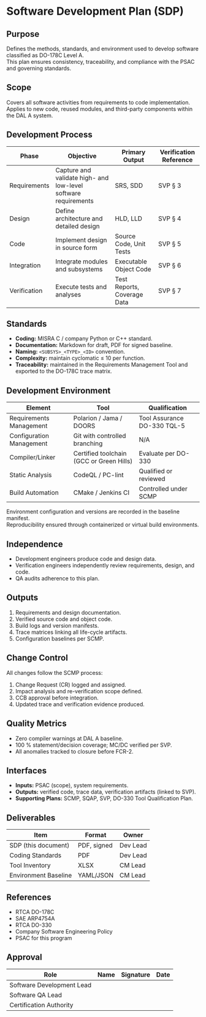 # Software Development Plan (SDP)

## Purpose
Defines the methods, standards, and environment used to develop software classified as DO-178C Level A.  
This plan ensures consistency, traceability, and compliance with the PSAC and governing standards.

## Scope
Covers all software activities from requirements to code implementation.  
Applies to new code, reused modules, and third-party components within the DAL A system.

## Development Process
| Phase | Objective | Primary Output | Verification Reference |
|--------|------------|----------------|-------------------------|
| Requirements | Capture and validate high- and low-level software requirements | SRS, SDD | SVP § 3 |
| Design | Define architecture and detailed design | HLD, LLD | SVP § 4 |
| Code | Implement design in source form | Source Code, Unit Tests | SVP § 5 |
| Integration | Integrate modules and subsystems | Executable Object Code | SVP § 6 |
| Verification | Execute tests and analyses | Test Reports, Coverage Data | SVP § 7 |

## Standards
- **Coding:** MISRA C / company Python or C++ standard.  
- **Documentation:** Markdown for draft, PDF for signed baseline.  
- **Naming:** `<SUBSYS>_<TYPE>_<ID>` convention.  
- **Complexity:** maintain cyclomatic ≤ 10 per function.  
- **Traceability:** maintained in the Requirements Management Tool and exported to the DO-178C trace matrix.

## Development Environment
| Element | Tool | Qualification |
|----------|------|---------------|
| Requirements Management | Polarion / Jama / DOORS | Tool Assurance DO-330 TQL-5 |
| Configuration Management | Git with controlled branching | N/A |
| Compiler/Linker | Certified toolchain (GCC or Green Hills) | Evaluate per DO-330 |
| Static Analysis | CodeQL / PC-lint | Qualified or reviewed |
| Build Automation | CMake / Jenkins CI | Controlled under SCMP |

Environment configuration and versions are recorded in the baseline manifest.  
Reproducibility ensured through containerized or virtual build environments.

## Independence
- Development engineers produce code and design data.  
- Verification engineers independently review requirements, design, and code.  
- QA audits adherence to this plan.

## Outputs
1. Requirements and design documentation.  
2. Verified source code and object code.  
3. Build logs and version manifests.  
4. Trace matrices linking all life-cycle artifacts.  
5. Configuration baselines per SCMP.

## Change Control
All changes follow the SCMP process:
1. Change Request (CR) logged and assigned.  
2. Impact analysis and re-verification scope defined.  
3. CCB approval before integration.  
4. Updated trace and verification evidence produced.

## Quality Metrics
- Zero compiler warnings at DAL A baseline.  
- 100 % statement/decision coverage; MC/DC verified per SVP.  
- All anomalies tracked to closure before FCR-2.

## Interfaces
- **Inputs:** PSAC (scope), system requirements.  
- **Outputs:** verified code, trace data, verification artifacts (linked to SVP).  
- **Supporting Plans:** SCMP, SQAP, SVP, DO-330 Tool Qualification Plan.

## Deliverables
| Item | Format | Owner |
|------|---------|-------|
| SDP (this document) | PDF, signed | Dev Lead |
| Coding Standards | PDF | Dev Lead |
| Tool Inventory | XLSX | CM Lead |
| Environment Baseline | YAML/JSON | CM Lead |

## References
- RTCA DO-178C  
- SAE ARP4754A  
- RTCA DO-330  
- Company Software Engineering Policy  
- PSAC for this program

## Approval
| Role | Name | Signature | Date |
|------|------|------------|------|
| Software Development Lead |  |  |  |
| Software QA Lead |  |  |  |
| Certification Authority |  |  |  |
